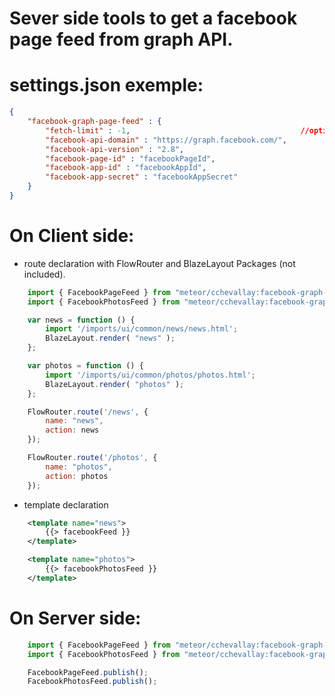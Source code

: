 # Sever side tools to get a facebook page feed from graph API.

# settings.json exemple:
```json
{
    "facebook-graph-page-feed" : {
        "fetch-limit" : -1,                                      //optional
        "facebook-api-domain" : "https://graph.facebook.com/",
        "facebook-api-version" : "2.8",
        "facebook-page-id" : "facebookPageId",
        "facebook-app-id" : "facebookAppId",
        "facebook-app-secret" : "facebookAppSecret"
    }
}
```

# On Client side:
- route declaration with FlowRouter and BlazeLayout Packages (not included).
```javascript
    import { FacebookPageFeed } from "meteor/cchevallay:facebook-graph-page-feed";
    import { FacebookPhotosFeed } from "meteor/cchevallay:facebook-graph-page-feed";

    var news = function () {
        import '/imports/ui/common/news/news.html';
        BlazeLayout.render( "news" );
    };

    var photos = function () {
        import '/imports/ui/common/photos/photos.html';
        BlazeLayout.render( "photos" );
    };

    FlowRouter.route('/news', {
        name: "news",
        action: news
    });

    FlowRouter.route('/photos', {
        name: "photos",
        action: photos
    });
```
- template declaration
```xml
    <template name="news">
        {{> facebookFeed }}
    </template>

    <template name="photos">
        {{> facebookPhotosFeed }}
    </template>
```

# On Server side:
```javascript
    import { FacebookPageFeed } from "meteor/cchevallay:facebook-graph-page-feed";
    import { FacebookPhotosFeed } from "meteor/cchevallay:facebook-graph-page-feed";

    FacebookPageFeed.publish();
    FacebookPhotosFeed.publish();
```
